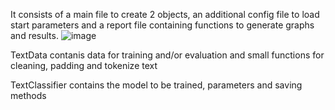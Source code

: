 It consists of a main file to create 2 objects, an additional config file to load start parameters and a report file containing functions to generate graphs and results.
![image](https://github.com/alx3416/TextClassificationDemo/assets/63263335/05f3a44a-8b6e-4b4e-920d-ff7087477b5c)

TextData contanis data for training and/or evaluation and small functions for cleaning, padding and tokenize text

TextClassifier contains the model to be trained, parameters and saving methods
